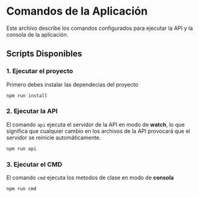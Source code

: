 # Comandos de la Aplicación

Este archivo describe los comandos configurados para ejecutar la API y la consola de la aplicación.

## Scripts Disponibles

### 1. Ejecutar el proyecto
Primero debes instalar las dependecias del proyecto
```bash
npm run install
```

### 2. Ejecutar la API

El comando `api` ejecuta el servidor de la API en modo de **watch**, lo que significa que cualquier cambio en los archivos de la API provocará que el servidor se reinicie automáticamente.

```bash
npm run api
```

### 3. Ejecutar el CMD

El comando `cmd` ejecuta los metodos de clase en modo de **consola**

```bash
npm run cmd
```
